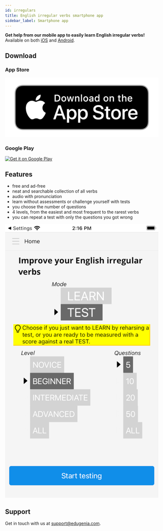 ```yaml
---
id: irregulars
title: English irregular verbs smartphone app
sidebar_label: Smartphone app
---
```


**Get help from our mobile app to easily learn English irregular verbs!**
Available on both [iOS](/docs/irregulars#app-store) and [Android](/docs/irregulars#google-play).

## Download

### App Store

<!-- src working in build -->
<a href='https://apps.apple.com/us/app/english-irregular/id1537300751'>
  <img src='/img/Download_on_the_App_Store_Badge_US-UK_RGB_blk_092917.png' alt='Download on the App Store' class='storeImage'/>
</a>

### Google Play

<a href='https://play.google.com/store/apps/details?id=com.edugenia.irregular'>
  <img alt='Get it on Google Play' src='https://play.google.com/intl/en_us/badges/static/images/badges/en_badge_web_generic.png'/>
</a>

## Features

* free and ad-free
* neat and searchable collection of all verbs
* audio with pronunciation
* learn without assessments or challenge yourself with tests
* you choose the number of questions
* 4 levels, from the easiest and most frequent to the rarest verbs
* you can repeat a test with only the questions you got wrong

![img](../static/img/irregulars/ios/Screenshot_1.png)

## Support

Get in touch with us at [support@edugenia.com](mailto:support@edugenia.com).